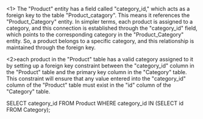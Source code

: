 <1> The "Product" entity has a field called "category_id," which acts as a foreign key to the table "Product_catagory". This means it references the "Product_Category" entity. In simpler terms, each product is assigned to a category, and this connection is established through the "category_id" field, which points to the corresponding category in the "Product_Category" entity. So, a product belongs to a specific category, and this relationship is maintained through the foreign key.


<2>each product in the "Product" table has a valid category assigned to it by setting up a foreign key constraint between the "category_id" column in the "Product" table and the primary key column in the "Category" table. This constraint will ensure that any value entered into the "category_id" column of the "Product" table must exist in the "id" column of the "Category" table.

SELECT category_id
FROM Product
WHERE category_id IN (SELECT id FROM Category);
